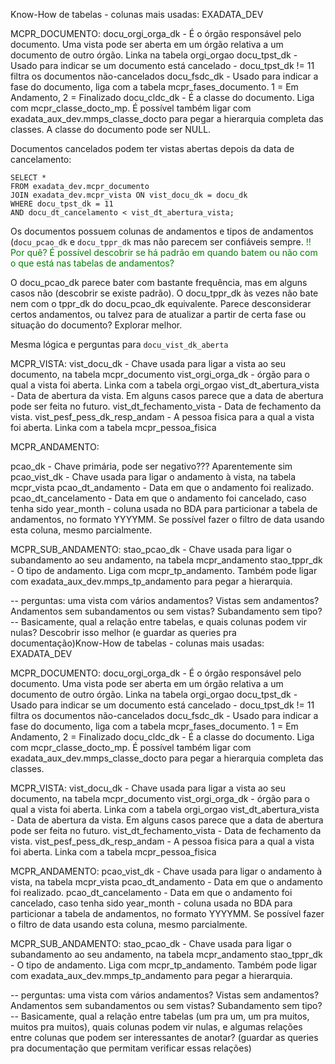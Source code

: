 Know-How de tabelas - colunas mais usadas:
EXADATA_DEV

MCPR_DOCUMENTO:
docu_orgi_orga_dk - É o órgão responsável pelo documento. Uma vista pode ser aberta em um órgão relativa a um documento de outro órgão. Linka na tabela orgi_orgao
docu_tpst_dk - Usado para indicar se um documento está cancelado - docu_tpst_dk != 11 filtra os documentos não-cancelados
docu_fsdc_dk - Usado para indicar a fase do documento, liga com a tabela mcpr_fases_documento. 1 = Em Andamento, 2 = Finalizado
docu_cldc_dk - É a classe do documento. Liga com mcpr_classe_docto_mp. É possível também ligar com exadata_aux_dev.mmps_classe_docto para pegar a hierarquia completa das classes. A classe do documento pode ser NULL.

Documentos cancelados podem ter vistas abertas depois da data de cancelamento:

```
SELECT *
FROM exadata_dev.mcpr_documento
JOIN exadata_dev.mcpr_vista ON vist_docu_dk = docu_dk
WHERE docu_tpst_dk = 11
AND docu_dt_cancelamento < vist_dt_abertura_vista;
```

Os documentos possuem colunas de andamentos e tipos de andamentos (`docu_pcao_dk` e `docu_tppr_dk` mas não parecem ser confiáveis sempre. <font color="green">!! Por quê? É possível descobrir se há padrão em quando batem ou não com o que está nas tabelas de andamentos?</font>

O docu_pcao_dk parece bater com bastante frequência, mas em alguns casos não (descobrir se existe padrão). O docu_tppr_dk às vezes não bate nem com o tppr_dk do docu_pcao_dk equivalente. Parece desconsiderar certos andamentos, ou talvez para de atualizar a partir de certa fase ou situação do documento? Explorar melhor.

Mesma lógica e perguntas para `docu_vist_dk_aberta`

MCPR_VISTA:
vist_docu_dk - Chave usada para ligar a vista ao seu documento, na tabela mcpr_documento
vist_orgi_orga_dk - órgão para o qual a vista foi aberta. Linka com a tabela orgi_orgao
vist_dt_abertura_vista - Data de abertura da vista. Em alguns casos parece que a data de abertura pode ser feita no futuro.
vist_dt_fechamento_vista - Data de fechamento da vista.
vist_pesf_pess_dk_resp_andam - A pessoa fisica para a qual a vista foi aberta. Linka com a tabela mcpr_pessoa_fisica

MCPR_ANDAMENTO:

pcao_dk - Chave primária, pode ser negativo??? Aparentemente sim
pcao_vist_dk - Chave usada para ligar o andamento à vista, na tabela mcpr_vista
pcao_dt_andamento - Data em que o andamento foi realizado.
pcao_dt_cancelamento - Data em que o andamento foi cancelado, caso tenha sido
year_month - coluna usada no BDA para particionar a tabela de andamentos, no formato YYYYMM. Se possível fazer o filtro de data usando esta coluna, mesmo parcialmente.

MCPR_SUB_ANDAMENTO:
stao_pcao_dk - Chave usada para ligar o subandamento ao seu andamento, na tabela mcpr_andamento
stao_tppr_dk - O tipo de andamento. Liga com mcpr_tp_andamento. Também pode ligar com exadata_aux_dev.mmps_tp_andamento para pegar a hierarquia.

-- perguntas: uma vista com vários andamentos? Vistas sem andamentos? Andamentos sem subandamentos ou sem vistas? Subandamento sem tipo?
-- Basicamente, qual a relação entre tabelas, e quais colunas podem vir nulas? Descobrir isso melhor (e guardar as queries pra documentação)Know-How de tabelas - colunas mais usadas:
EXADATA_DEV

MCPR_DOCUMENTO:
docu_orgi_orga_dk - É o órgão responsável pelo documento. Uma vista pode ser aberta em um órgão relativa a um documento de outro órgão. Linka na tabela orgi_orgao
docu_tpst_dk - Usado para indicar se um documento está cancelado - docu_tpst_dk != 11 filtra os documentos não-cancelados
docu_fsdc_dk - Usado para indicar a fase do documento, liga com a tabela mcpr_fases_documento. 1 = Em Andamento, 2 = Finalizado
docu_cldc_dk - É a classe do documento. Liga com mcpr_classe_docto_mp. É possível também ligar com exadata_aux_dev.mmps_classe_docto para pegar a hierarquia completa das classes.

MCPR_VISTA:
vist_docu_dk - Chave usada para ligar a vista ao seu documento, na tabela mcpr_documento
vist_orgi_orga_dk - órgão para o qual a vista foi aberta. Linka com a tabela orgi_orgao
vist_dt_abertura_vista - Data de abertura da vista. Em alguns casos parece que a data de abertura pode ser feita no futuro.
vist_dt_fechamento_vista - Data de fechamento da vista.
vist_pesf_pess_dk_resp_andam - A pessoa fisica para a qual a vista foi aberta. Linka com a tabela mcpr_pessoa_fisica

MCPR_ANDAMENTO:
pcao_vist_dk - Chave usada para ligar o andamento à vista, na tabela mcpr_vista
pcao_dt_andamento - Data em que o andamento foi realizado.
pcao_dt_cancelamento - Data em que o andamento foi cancelado, caso tenha sido
year_month - coluna usada no BDA para particionar a tabela de andamentos, no formato YYYYMM. Se possível fazer o filtro de data usando esta coluna, mesmo parcialmente.

MCPR_SUB_ANDAMENTO:
stao_pcao_dk - Chave usada para ligar o subandamento ao seu andamento, na tabela mcpr_andamento
stao_tppr_dk - O tipo de andamento. Liga com mcpr_tp_andamento. Também pode ligar com exadata_aux_dev.mmps_tp_andamento para pegar a hierarquia.

-- perguntas: uma vista com vários andamentos? Vistas sem andamentos? Andamentos sem subandamentos ou sem vistas? Subandamento sem tipo?
-- Basicamente, qual a relação entre tabelas (um pra um, um pra muitos, muitos pra muitos), quais colunas podem vir nulas, e algumas relações entre colunas que podem ser interessantes de anotar? (guardar as queries pra documentação que permitam verificar essas relações)
